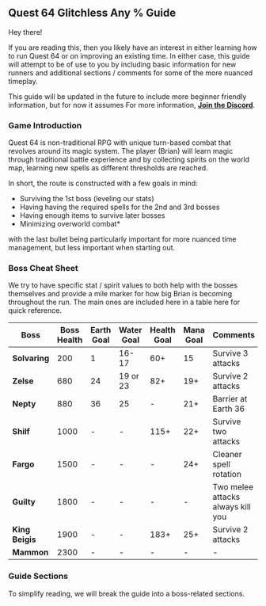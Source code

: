 ## Quest 64 Glitchless Any % Guide

Hey there!  

If you are reading this, then you likely have an interest in either learning how to run Quest 64 or on improving an existing time.  In either case, this guide will attempt to be of use to you by including basic information for new runners and additional sections / comments for some of the more nuanced timeplay.

This guide will be updated in the future to include more beginner friendly information, but for now it assumes For more information, **[Join the Discord](https://discord.gg/mZnpAt2ZsY)**.

### Game Introduction

Quest 64 is non-traditional RPG with unique turn-based combat that revolves around its magic system.  The player (Brian) will learn magic through traditional battle experience and by collecting spirits on the world map, learning new spells as different thresholds are reached.  

In short, the route is constructed with a few goals in mind:
- Surviving the 1st boss (leveling our stats)
- Having having the required spells for the 2nd and 3rd bosses
- Having enough items to survive later bosses
- Minimizing overworld combat*

with the last bullet being particularly important for more nuanced time management, but less important when starting out.

### Boss Cheat Sheet

We try to have specific stat / spirit values to both help with the bosses themselves and provide a mile marker for how big Brian is becoming throughout the run. The main ones are included here in a table here for quick reference.

|Boss|Boss Health|Earth Goal|Water Goal|Health Goal|Mana Goal|Comments|
|-|-|-|-|-|-|-|
|**Solvaring**|200|1|16-17|60+|15|Survive 3 attacks|
|**Zelse**|680|24|19 or 23|82+|19+|Survive 2 attacks|
|**Nepty**|880|36|25|-|21+|Barrier at Earth 36|
|**Shilf**|1000|-|-|115+|22+|Survive two attacks|
|**Fargo**|1500|-|-|-|24+|Cleaner spell rotation|
|**Guilty**|1800|-|-|-|-|Two melee attacks always kill you|
|**King Beigis**|1900|-|-|183+|25+|Survive 2 attacks|
|**Mammon**|2300|-|-|-|-|-|

### Guide Sections

To simplify reading, we will break the guide into a boss-related sections.
